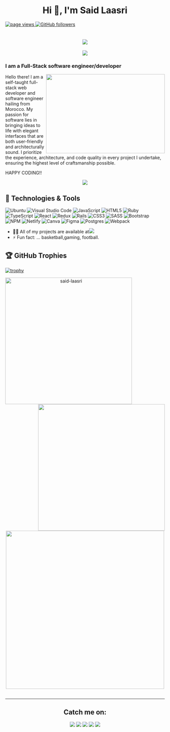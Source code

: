 <h1 align="center">Hi 👋, I'm Said Laasri</h1>


<p align="left">
  <a href="https://github.com/said-laasri/MacroPower">
    <img src="https://komarev.com/ghpvc/?username=said-laasri" alt="page views" />
  </a>
  <a href="https://github.com/MacroPower?tab=followers">
    <img alt="GitHub followers" src="https://img.shields.io/github/followers/said-laasri?color=green&logo=github">
  </a>
</p>
  
  
<h1 align="center">
  <a href="https://git.io/typing-svg">
    <img src="https://readme-typing-svg.herokuapp.com/?lines=Hi👋!;Said-Laasri+here...;....I'm+a+full+stack+developer;I'm+available+for+hire;&center=true&size=30">
  </a>
</h1>


 <p align="center">
  <img src="https://capsule-render.vercel.app/api?type=waving&color=gradient&height=60&section=footer"/>
</p>

 
### I am a Full-Stack software engineer/developer
<img align="right" height="250" width="375" alt="" src="https://raw.githubusercontent.com/iampavangandhi/iampavangandhi/master/gifs/coder.gif" />
Hello there! I am a self-taught full-stack web developer and software engineer hailing from Morocco. My passion for software lies in bringing ideas to life with elegant interfaces that are both user-friendly and architecturally sound. I prioritize the experience, architecture, and code quality in every project I undertake, ensuring the highest level of craftsmanship possible.

HAPPY CODING!!

<p align="center">
  <img src="https://capsule-render.vercel.app/api?type=waving&color=gradient&height=60&section=footer"/>
</p>

## 🔧 Technologies & Tools
             
![Ubuntu](https://img.shields.io/badge/Ubuntu-E95420?style=for-the-badge&logo=ubuntu&logoColor=white)
![Visual Studio Code](https://img.shields.io/badge/Visual%20Studio%20Code-0078d7.svg?style=for-the-badge&logo=visual-studio-code&logoColor=white)
![JavaScript](https://img.shields.io/badge/javascript-%23323330.svg?style=for-the-badge&logo=javascript&logoColor=%23F7DF1E)
![HTML5](https://img.shields.io/badge/html5-%23E34F26.svg?style=for-the-badge&logo=html5&logoColor=white)
![Ruby](https://img.shields.io/badge/ruby-%23CC342D.svg?style=for-the-badge&logo=ruby&logoColor=white)
![TypeScript](https://img.shields.io/badge/typescript-%23007ACC.svg?style=for-the-badge&logo=typescript&logoColor=white)
![React](https://img.shields.io/badge/react-%2320232a.svg?style=for-the-badge&logo=react&logoColor=%2361DAFB)
![Redux](https://img.shields.io/badge/redux-%23593d88.svg?style=for-the-badge&logo=redux&logoColor=white)
![Rails](https://img.shields.io/badge/rails-%23CC0000.svg?style=for-the-badge&logo=ruby-on-rails&logoColor=white)
![CSS3](https://img.shields.io/badge/css3-%231572B6.svg?style=for-the-badge&logo=css3&logoColor=white)
![SASS](https://img.shields.io/badge/SASS-hotpink.svg?style=for-the-badge&logo=SASS&logoColor=white)
![Bootstrap](https://img.shields.io/badge/bootstrap-%23563D7C.svg?style=for-the-badge&logo=bootstrap&logoColor=white)
![NPM](https://img.shields.io/badge/NPM-%23000000.svg?style=for-the-badge&logo=npm&logoColor=white)
![Netlify](https://img.shields.io/badge/netlify-%23000000.svg?style=for-the-badge&logo=netlify&logoColor=#00C7B7)
![Canva](https://img.shields.io/badge/Canva-%2300C4CC.svg?style=for-the-badge&logo=Canva&logoColor=white)
![Figma](https://img.shields.io/badge/figma-%23F24E1E.svg?style=for-the-badge&logo=figma&logoColor=white)
![Postgres](https://img.shields.io/badge/postgres-%23316192.svg?style=for-the-badge&logo=postgresql&logoColor=white)
![Webpack](https://img.shields.io/badge/webpack-%238DD6F9.svg?style=for-the-badge&logo=webpack&logoColor=black)


- 👨‍💻 All of my projects are available at<a href="https://github.com/said-laasri?tab=repositories"><img src="https://img.shields.io/badge/github-%23121011.svg?style=for-the-badge&logo=github&logoColor=white"></img></a>
- ⚡ Fun fact: ... basketball,gaming, football.

## 🏆 GitHub Trophies
[![trophy](https://github-profile-trophy.vercel.app/?username=said-laasri&theme=dark)](https://github.com/ryo-ma/github-profile-trophy)
 
</div>
<p align=center>
  <div align=center>
    <a href="https://github.com/said-laasi/github-readme-streak-stats" title="Go to Source">
      <img align="left" width=400 src="https://github-readme-streak-stats.herokuapp.com/?user=said-laasri&theme=react&border=61dafb&hide_border=true" alt="said-laasri" />
    </a>
    <a href="https://github.com/said-laasri/github-readme-stats" title="Go to Source">
      <img align="right" width=400 src="https://github-readme-stats.vercel.app/api?username=said-laasri&show_icons=true&theme=react&border_color=61dafb&hide_border=true" />
    </a>
  </div>
  
  <br><br><br><br><br><br><br><br><br>
  <div align=center>
    <a href="https://github.com/said-laasri/github-readme-stats">
      <img width=500 align="center" src="https://github-readme-stats.vercel.app/api/top-langs/?username=said-laasri&hide=c%23,Cuda&title_color=61dafb&text_color=ffffff&icon_color=61dafb&bg_color=20232a&langs_count=8&layout=compact&border_color=61dafb&hide_border=true" />
    </a>
  </div>
  <br>
</p>

<hr>
<div align="center">
 <h2>Catch me on:</h2>
 <a href="https://www.linkedin.com/in/said-laasri/"><img src="https://img.shields.io/badge/linkedin-%230077B5.svg?style=for-the-badge&logo=linkedin&logoColor=white"></img></a> <a href="https://twitter.com/saidlaasr"><img src="https://img.shields.io/badge/Twitter-%231DA1F2.svg?style=for-the-badge&logo=Twitter&logoColor=white"></img></a> <a href="mailto:saidlaasri34@gmail.com"><img src="https://img.shields.io/badge/Gmail-D14836?style=for-the-badge&logo=gmail&logoColor=white"></img></a> <a href="https://angel.co/u/said-laasri"><img src="https://img.shields.io/badge/AngelList-%23D4D4D4.svg?style=for-the-badge&logo=AngelList&logoColor=black"></img></a> <a href="https://gitlab.com/Said-Laasri"><img src="https://img.shields.io/badge/gitlab-%23181717.svg?style=for-the-badge&logo=gitlab&logoColor=white"></img></a>
</div>
